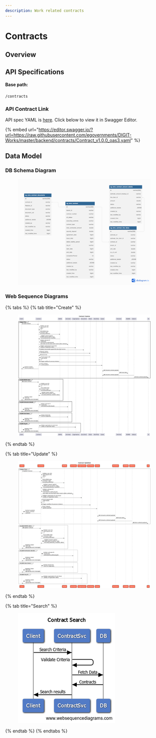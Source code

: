 ```yaml
---
description: Work related contracts
---
```


# Contracts

## Overview



## API Specifications

#### Base path:

`/contracts`

### API Contract Link

API spec YAML is [here](https://raw.githubusercontent.com/egovernments/DIGIT-Works/master/backend/estimates/docs/Estimate-service-1.0.0.yaml). Click below to view it in Swagger Editor.

{% embed url="https://editor.swagger.io/?url=https://raw.githubusercontent.com/egovernments/DIGIT-Works/master/backend/contracts/Contract_v1.0.0_oas3.yaml" %}

## Data Model&#x20;

### DB Schema Diagram

<figure><img src="https://github.com/egovernments/DIGIT-Works/blob/master/backend/contracts/Contract%20Service%20ER%20diagram.png?raw=true" alt=""><figcaption></figcaption></figure>

### Web Sequence Diagrams

{% tabs %}
{% tab title="Create" %}
<figure><img src="https://github.com/egovernments/DIGIT-Works/blob/master/backend/contracts/docs/SequenceDiagrams/pngs/ContractCreation.png?raw=true" alt=""><figcaption></figcaption></figure>
{% endtab %}

{% tab title="Update" %}
<figure><img src="https://github.com/egovernments/DIGIT-Works/blob/master/backend/contracts/docs/SequenceDiagrams/pngs/ContractUpdation.png?raw=true" alt=""><figcaption></figcaption></figure>
{% endtab %}

{% tab title="Search" %}
<figure><img src="../../../../.gitbook/assets/Contract Search.png" alt=""><figcaption></figcaption></figure>


{% endtab %}
{% endtabs %}

###



